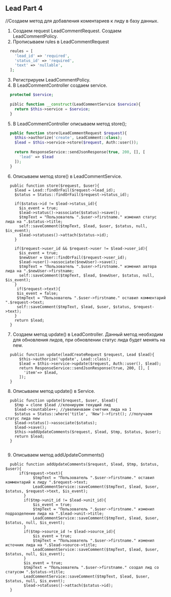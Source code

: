 ## Lead Part 4
//Создаем метод для добавления коментариев к лиду в базу данных.
1. Создаем request LeadCommentRequest. Создаем LeadCommentPolicy. 
2. Прописываем rules в LeadCommentRequest
```php
  reules = [
    'lead_id' => 'required',
    'status_id' => 'required',
    'text' => 'nullable',
  ];
```
3. Регистрируем LeadCommentPolicy.
4. В LeadCommentController создаем service.
```php
  protected $service;
  
  piblic function __construct(LeadCommentService $service){
    return $this->service = $service;
  }
```
5. В LeadCommentController описываем метод store();
```php
  public function store(LeadCommentRequest $request){
    $this->authorize('create', LeadComment::class);
    $lead = $this->service->store($request, Auth::user());
    
    return ResponseService::sendJsonResponse(true, 200, [], [
      'lead' => $lead
    ]);
  }

```
6. Описываем метод store() в LeadCommentService.
```
  public function store($request, $user){
    $lead = Lead::findOrFail($request->lead_id);
    $status = Status::findOrFail($request->status_id);
    
    if($status->id != $lead->status_id){
      $is_event = true;
      $lead->status()->associate($status)->save();
      $tmpText = "Пользователь ".$user->firstname." изменил статус лида на ".$status->title;
      self::saveComment($tmpText, $lead, $user, $status, null, $is_event);
      $lead->statuses()->attach($status->id);
    }
    
    if($request->user_id && $request->user != $lead->user_id){
      $is_event = true;
      $newUser = User::findOrFail($request->user_id); 
      $lead->user()->associate($newUser)->save();
      $tmpText = "Пользователь ".$user->firstname." изменил автора лида на ".$newUser->firstname;
      self::saveComment($tmpText, $lead, $newUser, $status, null, $is_event);
    }
     if($request->text){
     $is_event = false;
     $tmpText = "Пользователь ".$user->firstname." оставил комментарий ".$request->text;
     self::saveComment($tmpText, $lead, $user, $status, $request->text);
    }
    return $lead;
  }

```
7. Создаем метод update() в LeadController. Данный метод необходим для обновления лидов, при обновлении статус лида будет менять на new.
```
  public function update(leadCreateRequest $request, Lead $lead){
      $this->authorize('update', Lead::class);
      $lead = $this->service->update($request, Auth::user(), $lead);
      return ResponseService::sendJsonResponse(true, 200, [], [
        'item'=> $lead,
      ]);
  }

```
8. Описываем метод update() в Service.
```
  public function update($request, $user, $lead){
    $tmp = clone $lead //клонируем текущий лид
    $lead->countable++; //увелиичваем счетчик лида на 1
    $status = Status::where('title', 'New')->first(); //получаем статус лида new
    $lead->status()->associate($status);
    $lead->save();
    $this->addUpdateComments($request, $lead, $tmp, $status, $user);
    return $lead;
  }
  
```
9. Описываем метод addUpdateComments()
```
  public function addUpdateComments($request, $lead, $tmp, $status, $user){
      if($request->text){
            $tmpText = "Пользователь ".$user->firstname." оставил комментарий к лиду ".$request->text;
            LeadCommentService::saveComment($tmpText, $lead, $user, $status, $request->text, $is_event);
        }
        if($tmp->unit_id != $lead->unit_id){
            $is_event = true;
            $tmpText = "Пользователь ".$user->firstname." изменил подразделение лида на ".$lead->unit->title;
            LeadCommentService::saveComment($tmpText, $lead, $user, $status, null, $is_event);
        }
        if($tmp->source_id != $lead->source_id){
            $is_event = true;
            $tmpText = "Пользователь ".$user->firstname." изменил источник лида на ".$lead->source->title;
            LeadCommentService::saveComment($tmpText, $lead, $user, $status, null, $is_event);
        }
        $is_event = true;
        $tmpText = "Пользователь ".$user->firstname." создал лид со статусом ".$status->title;
        LeadCommentService::saveComment($tmpText, $lead, $user, $status, null, $is_event);
        $lead->statuses()->attach($status->id);
  }


```
